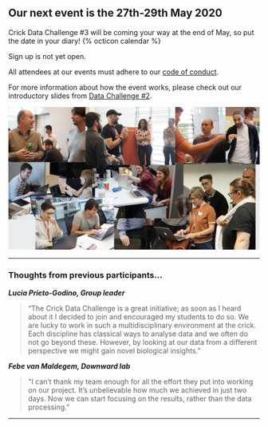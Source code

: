 ## Our next event is the 27th-29th May 2020

Crick Data Challenge #3 will be coming your way at the end of May, so put the date in your diary! {% octicon calendar %}

Sign up is not yet open.

All attendees at our events must adhere to our [code of conduct](code-of-conduct.md).

For more information about how the event works, please check out our introductory slides from [Data Challenge #2](https://docs.google.com/presentation/d/1Ey5_b0nZZoQQO_7Mdljbz7ckRt1TbFOYxzhY6hWwFMc/edit?usp=sharing).

![collage of past events](images/image1.png)

---

### Thoughts from previous participants...
 

**_Lucia Prieto-Godino, Group leader_**

>“The Crick Data Challenge is a great initiative; as soon as I heard about it I decided to join and encouraged my students to do so. We are lucky to work in such a multidisciplinary environment at the crick. Each discipline has classical ways to analyse data and we often do not go beyond these. However, by looking at our data from a different perspective we might gain novel biological insights.”

**_Febe van Maldegem, Downward lab_**

>"I can’t thank my team enough for all the effort they put into working on our project. It’s unbelievable how much we achieved in just two days. Now we can start focusing on the results, rather than the data processing.”

---


